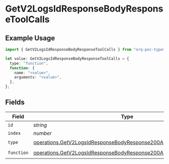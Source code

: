 # GetV2LogsIdResponseBodyResponseToolCalls

## Example Usage

```typescript
import { GetV2LogsIdResponseBodyResponseToolCalls } from "orq-poc-typescript-multi-env-version/models/operations";

let value: GetV2LogsIdResponseBodyResponseToolCalls = {
  type: "function",
  function: {
    name: "<value>",
    arguments: "<value>",
  },
};
```

## Fields

| Field                                                                                                                                                        | Type                                                                                                                                                         | Required                                                                                                                                                     | Description                                                                                                                                                  |
| ------------------------------------------------------------------------------------------------------------------------------------------------------------ | ------------------------------------------------------------------------------------------------------------------------------------------------------------ | ------------------------------------------------------------------------------------------------------------------------------------------------------------ | ------------------------------------------------------------------------------------------------------------------------------------------------------------ |
| `id`                                                                                                                                                         | *string*                                                                                                                                                     | :heavy_minus_sign:                                                                                                                                           | N/A                                                                                                                                                          |
| `index`                                                                                                                                                      | *number*                                                                                                                                                     | :heavy_minus_sign:                                                                                                                                           | N/A                                                                                                                                                          |
| `type`                                                                                                                                                       | [operations.GetV2LogsIdResponseBodyResponse200ApplicationJson4Type](../../models/operations/getv2logsidresponsebodyresponse200applicationjson4type.md)       | :heavy_check_mark:                                                                                                                                           | N/A                                                                                                                                                          |
| `function`                                                                                                                                                   | [operations.GetV2LogsIdResponseBodyResponse200ApplicationJSONFunction](../../models/operations/getv2logsidresponsebodyresponse200applicationjsonfunction.md) | :heavy_check_mark:                                                                                                                                           | N/A                                                                                                                                                          |